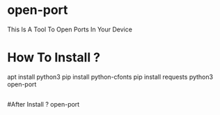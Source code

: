 # open-port
This Is A Tool To Open Ports In Your Device

# How To Install ?
apt install python3
pip install python-cfonts
pip install requests
python3 open-port
##

#After Install ?
open-port
